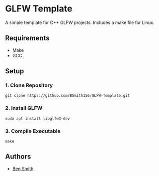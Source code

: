 # GLFW Template
A simple template for C++ GLFW projects. Includes a make file for Linux.

## Requirements
* Make
* GCC

## Setup
### 1. Clone Repository
`git clone https://github.com/BSmith156/GLFW-Template.git`
### 2. Install GLFW
`sudo apt install libglfw3-dev`
### 3. Compile Executable
`make`

## Authors
* [Ben Smith](https://github.com/BSmith156)
